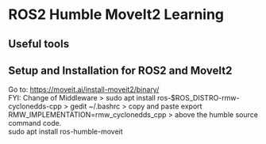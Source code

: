 # **ROS2 Humble MoveIt2 Learning**  
## **Useful tools**  
## **Setup and Installation for ROS2 and MoveIt2**  
Go to: https://moveit.ai/install-moveit2/binary/  
FYI: Change of Middleware > sudo apt install ros-$ROS_DISTRO-rmw-cyclonedds-cpp > gedit ~/.bashrc > copy and paste export RMW_IMPLEMENTATION=rmw_cyclonedds_cpp > above the humble source command code.  
sudo apt install ros-humble-moveit  
